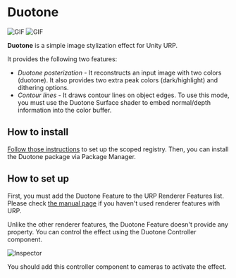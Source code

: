 # Duotone

![GIF](https://github.com/keijiro/Duotone/assets/343936/e76fddc1-9870-4b14-a192-dd2e2f084ae4)
![GIF](https://github.com/keijiro/Duotone/assets/343936/d1ea1084-cc8e-46ee-adda-0f251e5eee08)

**Duotone** is a simple image stylization effect for Unity URP.

It provides the following two features:

- *Duotone posterization* - It reconstructs an input image with two colors
  (duotone). It also provides two extra peak colors (dark/highlight) and
  dithering options.
- *Contour lines* - It draws contour lines on object edges. To use this mode,
  you must use the Duotone Surface shader to embed normal/depth information
  into the color buffer.

## How to install

[Follow those instructions] to set up the scoped registry. Then, you can install
the Duotone package via Package Manager.

[Follow those instructions]:
  https://gist.github.com/keijiro/f8c7e8ff29bfe63d86b888901b82644c

## How to set up

First, you must add the Duotone Feature to the URP Renderer Features list.
Please check [the manual page] if you haven't used renderer features with URP.

Unlike the other renderer features, the Duotone Feature doesn't provide any
property. You can control the effect using the Duotone Controller component.

![Inspector](https://github.com/keijiro/Duotone/assets/343936/b4811309-b73b-4adc-8d1d-b7a8635ae7df)

You should add this controller component to cameras to activate the effect.

[the manual page]:
  https://docs.unity3d.com/Packages/com.unity.render-pipelines.universal@14.0/manual/urp-renderer-feature.html
